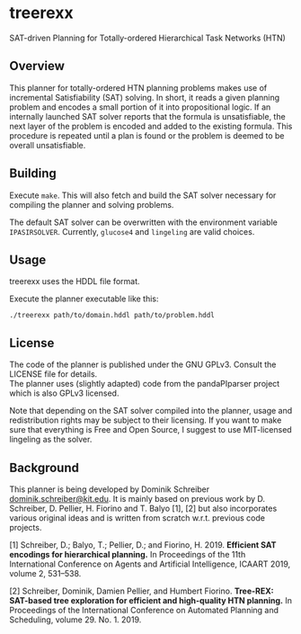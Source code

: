 # treerexx
SAT-driven Planning for Totally-ordered Hierarchical Task Networks (HTN)

## Overview

This planner for totally-ordered HTN planning problems makes use of incremental Satisfiability (SAT) solving. 
In short, it reads a given planning problem and encodes a small portion of it into propositional logic.
If an internally launched SAT solver reports that the formula is unsatisfiable, the next layer of the problem is encoded and added to the existing formula.
This procedure is repeated until a plan is found or the problem is deemed to be overall unsatisfiable.

## Building

Execute `make`. This will also fetch and build the SAT solver necessary for compiling the planner and solving problems.

The default SAT solver can be overwritten with the environment variable `IPASIRSOLVER`. Currently, `glucose4` and `lingeling` are valid choices.

## Usage

treerexx uses the HDDL file format.

Execute the planner executable like this:
```
./treerexx path/to/domain.hddl path/to/problem.hddl
```

## License

The code of the planner is published under the GNU GPLv3. Consult the LICENSE file for details.  
The planner uses (slightly adapted) code from the pandaPIparser project which is also GPLv3 licensed.

Note that depending on the SAT solver compiled into the planner, usage and redistribution rights may be subject to their licensing.
If you want to make sure that everything is Free and Open Source, I suggest to use MIT-licensed lingeling as the solver.

## Background

This planner is being developed by Dominik Schreiber <dominik.schreiber@kit.edu>.
It is mainly based on previous work by D. Schreiber, D. Pellier, H. Fiorino and T. Balyo [1], [2] 
but also incorporates various original ideas and is written from scratch w.r.t. previous code projects.

[1] Schreiber, D.; Balyo, T.; Pellier, D.; and Fiorino, H. 2019. 
**Efficient SAT encodings for hierarchical planning.** 
In Proceedings of the 11th International Conference on Agents and Artificial Intelligence, 
ICAART 2019, volume 2, 531–538.

[2] Schreiber, Dominik, Damien Pellier, and Humbert Fiorino. 
**Tree-REX: SAT-based tree exploration for efficient and high-quality HTN planning.** 
In Proceedings of the International Conference on Automated Planning and Scheduling, volume 29. No. 1. 2019.
